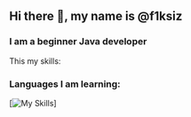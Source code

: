 ## Hi there 👋, my name is @f1ksiz
### I am a beginner Java developer

This my skills:

### **Languages I am learning:**
[![My Skills](https://skillicons.dev/icons?i=kotlin,rust)]
